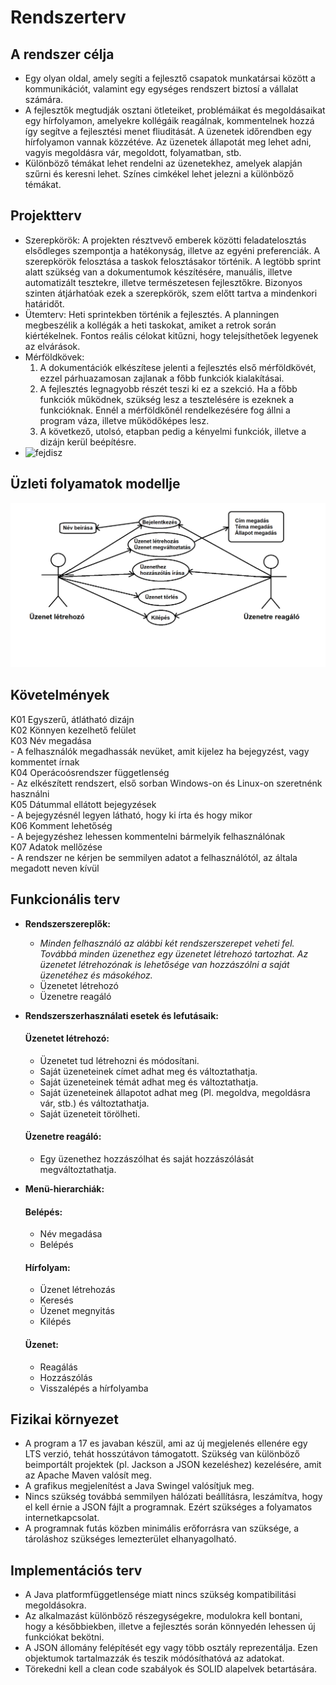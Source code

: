 Rendszerterv
=============

A rendszer célja
-----------------

- Egy olyan oldal, amely segíti a fejlesztő csapatok munkatársai között a kommunikációt, valamint egy egységes
rendszert biztosí a vállalat számára. 
- A fejlesztők megtudják osztani ötleteiket, problémáikat és megoldásaikat egy hírfolyamon, amelyekre kollégáik reagálnak, kommentelnek hozzá így segítve a fejlesztési menet fliuditását. A üzenetek időrendben egy hírfolyamon vannak közzétéve. Az üzenetek állapotát meg lehet adni, vagyis megoldásra vár, megoldott, folyamatban, stb.  
- Különböző témákat lehet rendelni az üzenetekhez, amelyek alapján szűrni és keresni lehet. Színes cimkékel lehet jelezni a különböző témákat.

Projektterv
------------

- Szerepkörök:
    A projekten résztvevő emberek közötti feladatelosztás elsődleges szempontja a hatékonyság, illetve az egyéni preferenciák.
    A szerepkörök felosztása a taskok felosztásakor történik. A legtöbb sprint alatt szükség van a dokumentumok készítésére, manuális, illetve automatizált tesztekre, illetve természetesen fejlesztőkre. Bizonyos szinten átjárhatóak ezek a szerepkörök, szem előtt tartva a mindenkori határidőt.
- Ütemterv: 
    Heti sprintekben történik a fejlesztés. A planningen megbeszélik a kollégák a heti taskokat, amiket a retrok során kiértékelnek. Fontos reális célokat kitűzni, hogy telejsíthetőek legyenek az elvárások.
- Mérföldkövek: 
    1. A dokumentációk elkészítese jelenti a fejlesztés első mérföldkövét, ezzel párhuazamosan zajlanak a főbb funkciók kialakításai. 
    2. A fejlesztés legnagyobb részét teszi ki ez a szekció. Ha a főbb funkciók működnek, szükség lesz a tesztelésére is ezeknek a funkcióknak. Ennél a mérföldkőnél rendelkezésére         fog állni a program váza, illetve működőképes lesz. 
    3. A következő, utolsó, etapban pedig a kényelmi funkciók, illetve a dizájn kerül beépítésre.
- ![fejdisz](https://user-images.githubusercontent.com/55513932/133988801-a45bb1cd-6845-40b7-9565-795e77a15d73.png)


Üzleti folyamatok modellje
---------------------------
  ![Üzleti folyamatok modellje](uzleti_folyamatok_modellje.png)

Követelmények
--------------
K01 Egyszerű, átlátható dizájn  
K02 Könnyen kezelhető felület  
K03 Név megadása  
	- A felhasználók megadhassák nevüket, amit kijelez ha bejegyzést, vagy kommentet írnak  
K04 Operácoósrendszer függetlenség  
	- Az elkészített rendszert, első sorban Windows-on és Linux-on szeretnénk használni  
K05 Dátummal ellátott bejegyzések  
	- A bejegyzésnél legyen látható, hogy ki írta és hogy mikor  
K06 Komment lehetőség  
	- A bejegyzéshez lehessen kommentelni bármelyik felhasználónak  
K07 Adatok mellőzése  
	- A rendszer ne kérjen be semmilyen adatot a felhasználótól, az általa megadott neven kívül  

Funkcionális terv
-------------------
- **Rendszerszereplők:**
  - *Minden felhasználó az alábbi két rendszerszerepet veheti fel. Továbbá minden üzenethez egy üzenetet létrehozó tartozhat. Az üzenetet létrehozónak is lehetősége van hozzászólni a saját üzenetéhez és másokéhoz.*
  * Üzenetet létrehozó
  * Üzenetre reagáló
- **Rendszerszerhasználati esetek és lefutásaik:**
  #### Üzenetet létrehozó: ####
  - Üzenetet tud létrehozni és módosítani.
  - Saját üzeneteinek címet adhat meg és változtathatja.
  - Saját üzeneteinek témát adhat meg és változtathatja.
  - Saját üzeneteinek állapotot adhat meg (Pl. megoldva, megoldásra vár, stb.) és változtathatja. 
  - Saját üzeneteit törölheti.
  
  #### Üzenetre reagáló: ####
  - Egy üzenethez hozzászólhat és saját hozzászólását megváltoztathatja.
  
- **Menü-hierarchiák:**
  #### Belépés: ####
  * Név megadása
  * Belépés
  
  #### Hírfolyam: ####
  * Üzenet létrehozás 
  * Keresés
  * Üzenet megnyitás
  * Kilépés
  
  #### Üzenet: ####
  * Reagálás
  * Hozzászólás
  * Visszalépés a hírfolyamba

Fizikai környezet
-----------------
- A program a 17 es javaban készül, ami az új megjelenés ellenére egy LTS verzió, tehát hosszútávon támogatott. Szükség van különböző beimportált projektek (pl. Jackson a JSON kezeléshez) kezelésére, amit az Apache Maven valósít meg.
- A grafikus megjelenítést a Java Swingel valósítjuk meg. 
- Nincs szükség továbbá semmilyen hálózati beállításra, leszámítva, hogy el kell érnie a JSON fájlt a programnak. Ezért szükséges a folyamatos internetkapcsolat.
- A programnak futás közben minimális erőforrásra van szüksége, a tároláshoz szükséges lemezterület elhanyagolható.

Implementációs terv
-------------------
- A Java platformfüggetlensége miatt nincs szükség kompatibilitási megoldásokra.
- Az alkalmazást különböző részegységekre, modulokra kell bontani, hogy a későbbiekben, illetve a fejlesztés során könnyedén lehessen új funkciókat bekötni.
- A JSON állomány felépítését egy vagy több osztály reprezentálja. Ezen objektumok tartalmazzák és teszik módósíthatóvá az adatokat.
- Törekedni kell a clean code szabályok és SOLID alapelvek betartására. 
